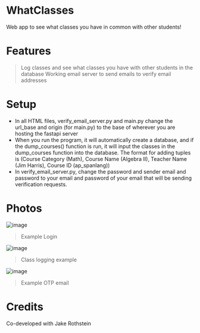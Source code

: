 # WhatClasses
Web app to see what classes you have in common with other students!

# Features
> Log classes and see what classes you have with other students in the database
> Working email server to send emails to verify email addresses

# Setup
- In all HTML files, verify_email_server.py and main.py change the url_base and origin (for main.py) to the base of wherever you are hosting the fastapi server
- When you run the program, it will automatically create a database, and if the dump_courses() function is run, it will input the classes in the dump_courses function into the database. The format for adding tuples is (Course Category (Math), Course Name (Algebra II), Teacher Name (Jim Harris), Course ID (ap_spanlang))
- In verify_email_server.py, change the password and sender email and password to your email and password of your email that will be sending verification requests.

# Photos
![image](https://github.com/user-attachments/assets/45247e43-003d-4c59-bd81-b871253f0395)
> Example Login

![image](https://github.com/user-attachments/assets/fe75e130-e3a8-4a7c-998e-5b174c3743c8)
> Class logging example

![image](https://github.com/user-attachments/assets/e65f3ca5-ae61-4726-b01a-83380cc88f96)
> Example OTP email

# Credits
Co-developed with Jake Rothstein
